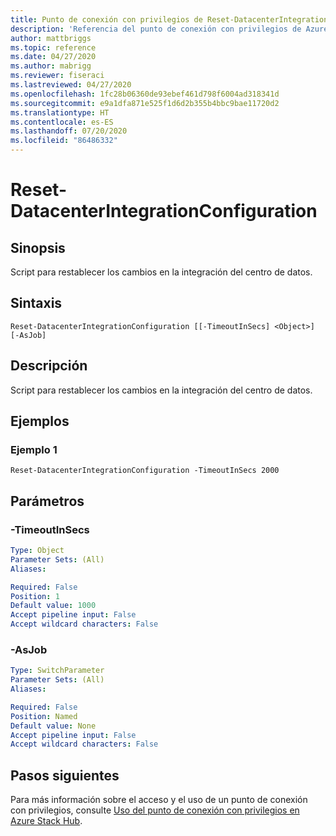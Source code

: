 ```yaml
---
title: Punto de conexión con privilegios de Reset-DatacenterIntegrationConfiguration para Azure Stack Hub
description: 'Referencia del punto de conexión con privilegios de Azure Stack para PowerShell: Reset-DatacenterIntegrationConfiguration'
author: mattbriggs
ms.topic: reference
ms.date: 04/27/2020
ms.author: mabrigg
ms.reviewer: fiseraci
ms.lastreviewed: 04/27/2020
ms.openlocfilehash: 1fc28b06360de93ebef461d798f6004ad318341d
ms.sourcegitcommit: e9a1dfa871e525f1d6d2b355b4bbc9bae11720d2
ms.translationtype: HT
ms.contentlocale: es-ES
ms.lasthandoff: 07/20/2020
ms.locfileid: "86486332"
---
```

# <a name="reset-datacenterintegrationconfiguration"></a>Reset-DatacenterIntegrationConfiguration

## <a name="synopsis"></a>Sinopsis
Script para restablecer los cambios en la integración del centro de datos.

## <a name="syntax"></a>Sintaxis

```
Reset-DatacenterIntegrationConfiguration [[-TimeoutInSecs] <Object>] [-AsJob]
```

## <a name="description"></a>Descripción
Script para restablecer los cambios en la integración del centro de datos.

## <a name="examples"></a>Ejemplos

### <a name="example-1"></a>Ejemplo 1
```
Reset-DatacenterIntegrationConfiguration -TimeoutInSecs 2000
```

## <a name="parameters"></a>Parámetros

### <a name="-timeoutinsecs"></a>-TimeoutInSecs
 

```yaml
Type: Object
Parameter Sets: (All)
Aliases:

Required: False
Position: 1
Default value: 1000
Accept pipeline input: False
Accept wildcard characters: False
```

### <a name="-asjob"></a>-AsJob


```yaml
Type: SwitchParameter
Parameter Sets: (All)
Aliases:

Required: False
Position: Named
Default value: None
Accept pipeline input: False
Accept wildcard characters: False
```

## <a name="next-steps"></a>Pasos siguientes

Para más información sobre el acceso y el uso de un punto de conexión con privilegios, consulte [Uso del punto de conexión con privilegios en Azure Stack Hub](../../operator/azure-stack-privileged-endpoint.md).
